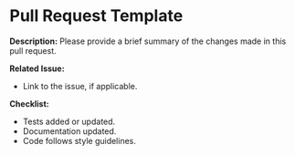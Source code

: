 # Pull Request Template

**Description:** Please provide a brief summary of the changes made in this pull request.

**Related Issue:**

-   Link to the issue, if applicable.

**Checklist:**

-   Tests added or updated.
-   Documentation updated.
-   Code follows style guidelines.
